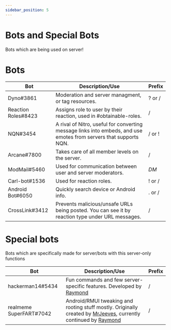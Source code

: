 ```yaml
---
sidebar_position: 5
---
```


# Bots and Special Bots
Bots which are being used on server!

# Bots

| Bot                 | Description/Use                                                                                                   | Prefix |
|---------------------|-------------------------------------------------------------------------------------------------------------------|--------|
| Dyno#3861           | Moderation and server managment, or tag resources.                                                                | ? or / |
| Reaction Roles#8423 | Assigns role to user by their reaction, used in #obtainable-roles.                                                | /      |
| NQN#3454            | A rival of Nitro, useful for converting message links into embeds, and use emotes from servers that supports NQN. | / or ! | 
| Arcane#7800         | Takes care of all member levels on the server.                                                                    | /      |
| ModMail#5460        | Used for communication between user and server moderators.                                                        | *DM*   |
| Carl-bot#1536       | Used for reaction roles.                                                                                          | ! or / |
| Android Bot#6050    | Quickly search device or Android info.                                                                            | . or / |
| CrossLink#3412      | Prevents malicious/unsafe URLs being posted. You can see it by reaction type under URL messages.                  | /      |   

# Special bots
Bots which are specifically made for server/bots with this server-only functions

| Bot                     | Description/Use                                                                                        | Prefix |
|-------------------------|--------------------------------------------------------------------------------------------------------|--------|
| hackerman14#5434        | Fun commands and few server-specific features. Developed by [Raymond](https://raymond-1227.github.io/) | /      |
| realmeme SuperFART#7042 | Android/RMUI tweaking and rooting stuff mostly. Originally created by [MrJeeves](https://davwheat.dev/), currently continued by [Raymond](https://raymond-1227.github.io/) | /      |

